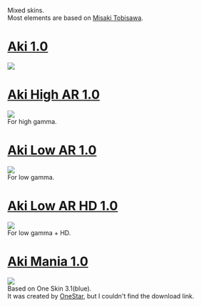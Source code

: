 Mixed skins. <br>
Most elements are based on [Misaki Tobisawa](https://skins.osuck.net/skins/171?v=0).

# [Aki 1.0]()
[![](https://osu.ppy.sh/ss/18356236/c68c)]()

# [Aki High AR 1.0]()
[![](https://osu.ppy.sh/ss/18356259/7a63)]() <br>
For high gamma.

# [Aki Low AR 1.0]()
[![](https://osu.ppy.sh/ss/18356265/a8b3)]() <br>
For low gamma.

# [Aki Low AR HD 1.0]()
[![](https://osu.ppy.sh/ss/18356270/d271)]() <br>
For low gamma + HD.

# [Aki Mania 1.0]()
[![](https://osu.ppy.sh/ss/18356315/14de)]() <br>
Based on One Skin 3.1(blue). <br>
It was created by [OneStar](https://osu.ppy.sh/users/11144385), but I couldn't find the download link.
